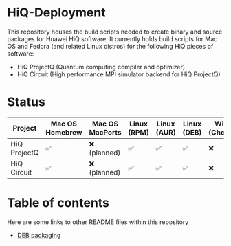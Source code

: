 # HiQ-Deployment

This repository houses the build scripts needed to create binary and source packages for Huawei HiQ software. It
currently holds build scripts for Mac OS and Fedora (and related Linux distros) for the following HiQ pieces of
software:

- HiQ ProjectQ (Quantum computing compiler and optimizer)
- HiQ Circuit (High performance MPI simulator backend for HiQ ProjectQ)


# Status

| Project      | Mac OS Homebrew | Mac OS MacPorts | Linux (RPM) | Linux (AUR) | Linux (DEB) | Windows (Chocolatey) |
|--------------|-----------------|-----------------|-------------|-------------|-------------|----------------------|
| HiQ ProjectQ | ✅              | ❌ (planned)    | ✅          | ✅          | ✅          | ❌                   |
| HiQ Circuit  | ✅              | ❌ (planned)    | ✅          | ✅          | ✅          | ❌                   |

# Table of contents

Here are some links to other README files within this repository

  - [DEB packaging](deb/README.md)
